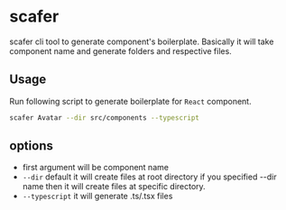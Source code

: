 # scafer

scafer cli tool to generate component's boilerplate. Basically it will take component name and generate folders and respective files.

## Usage

Run following script to generate boilerplate for `React` component.

```bash
scafer Avatar --dir src/components --typescript
```

## options

- first argument will be component name
- `--dir` default it will create files at root directory if you specified --dir name then it will create files at specific directory.
- `--typescript` it will generate .ts/.tsx files
